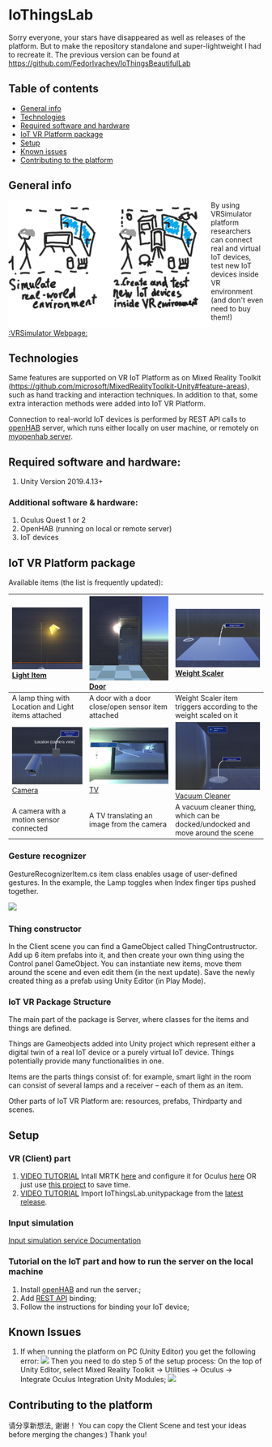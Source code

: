 # IoThingsLab

Sorry everyone, your stars have disappeared as well as releases of the platform. But to make the repository standalone and super-lightweight I had to recreate it. The previous version can be found at https://github.com/FedorIvachev/IoThingsBeautifulLab

## Table of contents
* [General info](#general-info)
* [Technologies](#technologies)
* [Required software and hardware](#required-software-and-hardware)
* [IoT VR Platform package](#iot-vr-platform-package)
* [Setup](#setup)
* [Known issues](#known-issues)
* [Contributing to the platform](#contributing-to-the-platform)

## General info

<img align="left" width="200" src="https://github.com/FedorIvachev/IoThingsLab-ReadmeFiles/blob/master/Readme/Files/20201030_173803.jpg">
<img align="left" width="200" src="https://github.com/FedorIvachev/IoThingsLab-ReadmeFiles/blob/master/Readme/Files/20201030_175023.jpg">

By using VRSimulator platform researchers can connect real and virtual IoT devices, test new IoT devices inside VR environment (and don't even need to buy them!)

[:VRSimulator Webpage:](https://vrsimulator.github.io/)
	
## Technologies
Same features are supported on VR IoT Platform as on Mixed Reality Toolkit (https://github.com/microsoft/MixedRealityToolkit-Unity#feature-areas), such as hand tracking and interaction techniques. In addition to that, some extra interaction methods were added into IoT VR Platform.

Connection to real-world IoT devices is performed by REST API calls to [openHAB](https://www.openhab.org/download/) server, which runs either locally on user machine, or remotely on [myopenhab server](http://myopenhab.org/).
## Required software and hardware:
1. Unity Version 2019.4.13+
### Additional software & hardware:
1. Oculus Quest 1 or 2
2. OpenHAB (running on local or remote server)
3. IoT devices

## IoT VR Platform package
Available items (the list is frequently updated):

| [![Lamp](https://github.com/FedorIvachev/IoThingsLab-ReadmeFiles/blob/master/Readme/Files/Lamp.png)]() [Light Item](Documentation/Things/Lamp.md) | [![Door](https://github.com/FedorIvachev/IoThingsLab-ReadmeFiles/blob/master/Readme/Files/Door.png)]() [Door](Documentation/Things/Door.md) | [![WeightScaler](https://github.com/FedorIvachev/IoThingsLab-ReadmeFiles/blob/master/Readme/Files/WeightScaler.png)]() [Weight Scaler](Documentation/Things/WeightScaler.md) | 
|:--- | :--- | :--- |
| A lamp thing with Location and Light items attached | A door with a door close/open sensor item attached | Weight Scaler item triggers according to the weight scaled on it |
| [![Camera](https://github.com/FedorIvachev/IoThingsLab-ReadmeFiles/blob/master/Readme/Files/Camera.png)]() [Camera](Documentation/Things/Camera.md) | [![TV](https://github.com/FedorIvachev/IoThingsLab-ReadmeFiles/blob/master/Readme/Files/TV.png)]() [TV](Documentation/Things/TV.md) | [![Vacuum Cleaner](https://github.com/FedorIvachev/IoThingsLab-ReadmeFiles/blob/master/Readme/Files/VacuumCleaner.png)]() [Vacuum Cleaner](Documentation/Things/VacuumCleaner.md) |
| A camera with a motion sensor connected | A TV translating an image from the camera | A vacuum cleaner thing, which can be docked/undocked and move around the scene |

### Gesture recognizer

GestureRecognizerItem.cs item class enables usage of user-defined gestures. In the example, the Lamp toggles when Index finger tips pushed together.

![](https://github.com/FedorIvachev/IoThingsLab-ReadmeFiles/blob/master/Readme/Files/Gesture.gif)


### Thing constructor 

In the Client scene you can find a GameObject called ThingContrustructor. Add up 6 item prefabs into it, and then create your own thing using the Control panel GameObject. You can instantiate new items, move them around the scene and even edit them (in the next update). Save the newly created thing as a prefab using Unity Editor (in Play Mode).  

### IoT VR Package Structure 
The main part of the package is Server, where classes for the items and things are defined.

Things are Gameobjects added into Unity project which represent either a digital twin of a real IoT device or a purely virtual IoT device. Things potentially provide many functionalities in one.

Items are the parts things consist of: for example, smart light in the room can consist of several lamps and a receiver – each of them as an item.
	
Other parts of IoT VR Platform are: resources, prefabs, Thirdparty and scenes.	
	
	
## Setup

### VR (Client) part
1. [VIDEO TUTORIAL](https://www.bilibili.com/video/BV1vr4y1F7Jg) Intall MRTK [here](https://microsoft.github.io/MixedRealityToolkit-Unity/Documentation/Installation.html) and configure it for Oculus [here](https://microsoft.github.io/MixedRealityToolkit-Unity/Documentation/CrossPlatform/OculusQuestMRTK.html)
OR just use [this project](https://github.com/provencher/MRTK-Quest-Sample) to save time.
2. [VIDEO TUTORIAL](https://www.bilibili.com/video/BV17z4y1y7Bb) Import IoThingsLab.unitypackage from the [latest release](https://github.com/VRSimulator/IoThingsLab/releases).

### Input simulation
[Input simulation service Documentation](https://microsoft.github.io/MixedRealityToolkit-Unity/Documentation/InputSimulation/InputSimulationService.html)

### Tutorial on the IoT part and how to run the server on the local machine
1. Install [openHAB](https://www.openhab.org/download/) and run the server.;
2. Add [REST API](https://www.openhab.org/docs/configuration/restdocs.html) binding;
3. Follow the instructions for binding your IoT device;

## Known Issues
1. If when running the platform on PC (Unity Editor) you get the following error:
![](/Readme/Files/ErrorXRSDK.png)
Then you need to do step 5 of the setup process: On the top of Unity Editor, select Mixed Reality Toolkit -> Utilities -> Oculus -> Integrate Oculus Integration Unity Modules;
![](/Readme/Files/Screenshot(33).png)

## Contributing to the platform
请分享新想法, 谢谢！
You can copy the Client Scene and test your ideas before merging the changes:) Thank you!

